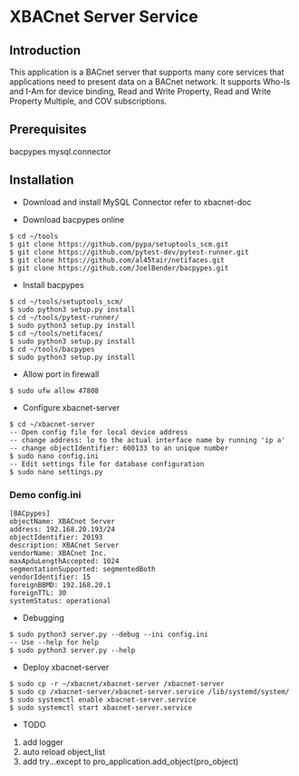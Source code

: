 # XBACnet Server Service

## Introduction
This application is a BACnet server that supports many core services that
applications need to present data on a BACnet network.  It supports Who-Is
and I-Am for device binding, Read and Write Property, Read and Write
Property Multiple, and COV subscriptions.


## Prerequisites
bacpypes
mysql.connector


## Installation

* Download and install MySQL Connector 
refer to xbacnet-doc

* Download bacpypes online
```
$ cd ~/tools
$ git clone https://github.com/pypa/setuptools_scm.git
$ git clone https://github.com/pytest-dev/pytest-runner.git
$ git clone https://github.com/al45tair/netifaces.git
$ git clone https://github.com/JoelBender/bacpypes.git
```

* Install bacpypes
```
$ cd ~/tools/setuptools_scm/
$ sudo python3 setup.py install
$ cd ~/tools/pytest-runner/
$ sudo python3 setup.py install
$ cd ~/tools/netifaces/
$ sudo python3 setup.py install
$ cd ~/tools/bacpypes
$ sudo python3 setup.py install
```

* Allow port in firewall
```
$ sudo ufw allow 47808
```

* Configure xbacnet-server
```
$ cd ~/xbacnet-server
-- Open config file for local device address 
-- change address: lo to the actual interface name by running 'ip a'
-- change objectIdentifier: 600133 to an unique number
$ sudo nano config.ini
-- Edit settings file for database configuration
$ sudo nano settings.py
```

### Demo config.ini
```
[BACpypes]
objectName: XBACnet Server
address: 192.168.20.193/24
objectIdentifier: 20193
description: XBACnet Server
vendorName: XBACnet Inc.
maxApduLengthAccepted: 1024
segmentationSupported: segmentedBoth
vendorIdentifier: 15
foreignBBMD: 192.168.20.1
foreignTTL: 30
systemStatus: operational
```


* Debugging
```
$ sudo python3 server.py --debug --ini config.ini
-- Use --help for help
$ sudo python3 server.py --help
```

* Deploy xbacnet-server
```
$ sudo cp -r ~/xbacnet/xbacnet-server /xbacnet-server
$ sudo cp /xbacnet-server/xbacnet-server.service /lib/systemd/system/
$ sudo systemctl enable xbacnet-server.service
$ sudo systemctl start xbacnet-server.service
```

* TODO
1. add logger
2. auto reload object_list
3. add try...except to pro_application.add_object(pro_object)
  